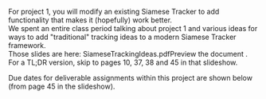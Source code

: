 For project 1, you will modify an existing Siamese Tracker to add functionality that makes it (hopefully) work better.  
We spent an entire class period talking about project 1 and various ideas for ways to  add "traditional" tracking ideas to a modern Siamese Tracker framework.  
Those slides are here: SiameseTrackingIdeas.pdfPreview the document .   
For a TL;DR version, skip to pages 10, 37, 38 and 45 in that slideshow.

Due dates for deliverable assignments within this project are shown below (from page 45 in the slideshow).
